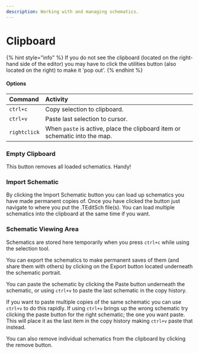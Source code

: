 ```yaml
---
description: Working with and managing schematics.
---
```


# Clipboard

{% hint style="info" %}
If you do not see the clipboard \(located on the right-hand side of the editor\) you may have to click the utilities button \(also located on the right\) to make it 'pop out'.
{% endhint %}

#### Options

| Command | Activity |
| :--- | :--- |
| `ctrl+c` | Copy selection to clipboard. |
| `ctrl+v` | Paste last selection to cursor. |
| `rightclick` | When `paste` is active, place the clipboard item or schematic into the map. |

### Empty Clipboard

This button removes all loaded schematics. Handy!

### Import Schematic

By clicking the Import Schematic button you can load up schematics you have made permanent copies of. Once you have clicked the button just navigate to where you put the .TEditSch file\(s\). You can load multiple schematics into the clipboard at the same time if you want.

### Schematic Viewing Area

Schematics are stored here temporarily when you press `ctrl+c` while using the selection tool.

You can export the schematics to make permanent saves of them \(and share them with others\) by clicking on the Export button located underneath the schematic portrait.

You can paste the schematic by clicking the Paste button underneath the schematic, or using `ctrl+v` to paste the last schematic in the copy history.

If you want to paste multiple copies of the same schematic you can use `ctrl+v` to do this rapidly. If using `ctrl+v` brings up the wrong schematic try clicking the paste button for the right schematic; the one you want paste. This will place it as the last item in the copy history making `ctrl+v` paste that instead.

You can also remove individual schematics from the clipboard by clicking the remove button.

